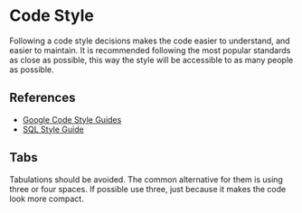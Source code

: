 # Code Style

Following a code style decisions makes the code easier to understand, and easier to maintain. It is recommended following the most popular standards as close as possible, this way the style will be accessible to as many people as possible.

## References

* [Google Code Style Guides](https://google.github.io/styleguide/)
* [SQL Style Guide](http://www.sqlstyle.guide/)

## Tabs

Tabulations should be avoided. The common alternative for them is using three or four spaces. If possible use three, just because it makes the code look more compact.

